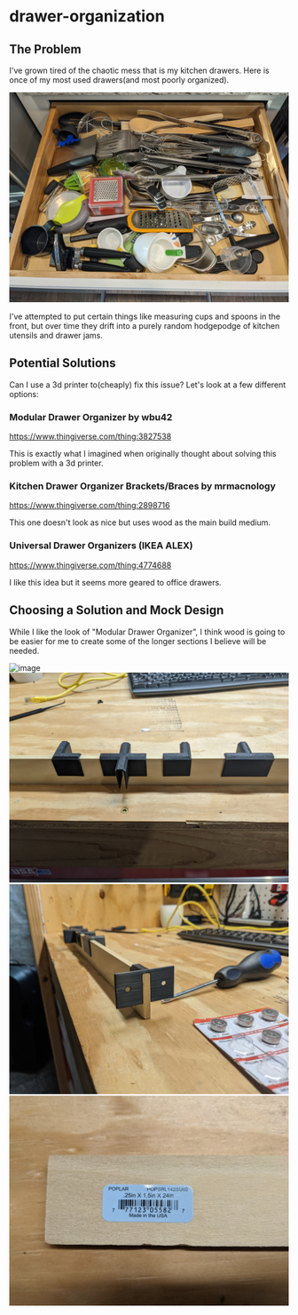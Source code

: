 # drawer-organization
## The Problem
I've grown tired of the chaotic mess that is my kitchen drawers.  Here is once of my most used drawers(and most poorly organized).

![image](images/messy_drawer.jpg)

I've attempted to put certain things like measuring cups and spoons in the front, but over time they drift into a purely random hodgepodge of kitchen utensils and drawer jams.  

## Potential Solutions
Can I use a 3d printer to(cheaply) fix this issue?  Let's look at a few different options:

### Modular Drawer Organizer by wbu42
https://www.thingiverse.com/thing:3827538

This is exactly what I imagined when originally thought about solving this problem with a 3d printer.

### Kitchen Drawer Organizer Brackets/Braces by mrmacnology
https://www.thingiverse.com/thing:2898716

This one doesn't look as nice but uses wood as the main build medium.  

### Universal Drawer Organizers (IKEA ALEX)
https://www.thingiverse.com/thing:4774688

I like this idea but it seems more geared to office drawers.

## Choosing a Solution and Mock Design
While I like the look of "Modular Drawer Organizer", I think wood is going to be easier for me to create some of the longer sections I believe will be needed.





![image](images/test_parts_print.jpg)
![image](images/test_fit_1.jpg)
![image](images/test_fit_2.jpg)
![image](images/wood_dimensions.jpg)
